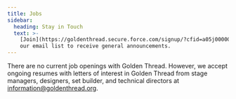 ```yaml
---
title: Jobs
sidebar:
  heading: Stay in Touch
  text: >-
    [Join](https://goldenthread.secure.force.com/signup/?cfid=a05j000000LsdhQAAR)
    our email list to receive general announcements.
---
```

There are no current job openings with Golden Thread. However, we accept ongoing resumes with letters of interest in Golden Thread from stage managers, designers, set builder, and technical directors at [information@goldenthread.org]((mailto:information@goldenthread.org)).
